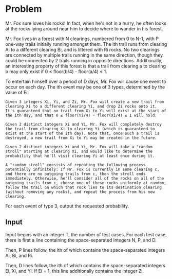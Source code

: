 # Problem

Mr. Fox sure loves his rocks! In fact, when he's not in a hurry, he often looks at the rocks lying around near him to decide where to wander in his forest.

Mr. Fox lives in a forest with N clearings, numbered from 0 to N-1, with P one-way trails initially running amongst them. The ith trail runs from clearing Ai to a different clearing Bi, and is littered with Ri rocks. No two clearings are connected by multiple trails running in the same direction, though they could be connected by 2 trails running in opposite directions. Additionally, an interesting property of this forest is that a trail from clearing a to clearing b may only exist if 0 ≤ floor(b/4) - floor(a/4) ≤ 1.

To entertain himself over a period of D days, Mr. Fox will cause one event to occur on each day. The ith event may be one of 3 types, determined by the value of Ei:

    Given 3 integers Xi, Yi, and Zi, Mr. Fox will create a new trail from clearing Xi to a different clearing Yi, and drop Zi rocks onto it. It's guaranteed that no trail from Xi to Yi will exist at the start of the ith day, and that 0 ≤ floor(Yi/4) - floor(Xi/4) ≤ 1 will hold.

    Given 2 distinct integers Xi and Yi, Mr. Fox will completely destroy the trail from clearing Xi to clearing Yi (which is guaranteed to exist at the start of the ith day). Note that, once such a trail is destroyed, a new trail from Xi to Yi may be created in the future.

    Given 2 distinct integers Xi and Yi, Mr. Fox will take a "random stroll" starting at clearing Xi, and would like to determine the probability that he'll visit clearing Yi at least once during it.

    A "random stroll" consists of repeating the following process potentially infinitely: If Mr. Fox is currently in some clearing c, and there are no outgoing trails from c, then the stroll ends immediately. Otherwise, he'll consider all of the rocks on all of the outgoing trails from c, choose one of these rocks uniformly at random, follow the trail on which that rock lies to its destination clearing (without removing any rocks), and repeat the process from his new clearing.

For each event of type 3, output the requested probability.

## Input

Input begins with an integer T, the number of test cases. For each test case, there is first a line containing the space-separated integers N, P, and D.

Then, P lines follow, the ith of which contains the space-separated integers Ai, Bi, and Ri.

Then, D lines follow, the ith of which contains the space-separated integers Ei, Xi, and Yi. If Ei = 1, this line additionally contains the integer Zi.
